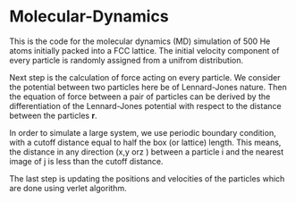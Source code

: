 # Molecular-Dynamics

This is the code for the molecular dynamics (MD) simulation of 500 He atoms initially packed into a FCC lattice. The initial velocity component of every particle is randomly assigned from a unifrom distribution. 

Next step is the calculation of force acting on every particle. We consider the potential between two particles here be of Lennard-Jones nature. Then the equation of force between a pair of particles can be derived by the differentiation of the Lennard-Jones potential with respect to the distance between the particles **r**. 

In order to simulate a large system, we use periodic boundary condition, with a cutoff distance equal to half the box (or lattice) length. This means, the distance in any direction (x,y orz ) between a particle i and the nearest image of j is less than the cutoff distance.

The last step is updating the positions and velocities of the particles which are done using verlet algorithm.

<!--**Lennard-Jones Potential**
$$ V = 4\epsilon \left ( \left( \frac{\sigma}[r} \right)^12 - \left( \frac{1}{r^6} \right)^6 \right) $$-->
 


<!--More details have to be added>
